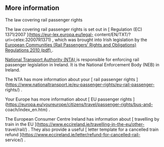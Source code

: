 ##  More information

The law covering rail passenger rights

The law covering rail passenger rights is set out in [ Regulation (EC)
1371/2007 ](https://eur-lex.europa.eu/legal-
content/EN/TXT/?uri=celex:32007R1371) , which was brought into Irish
legislation by the [ European Communities (Rail Passengers’ Rights and
Obligations) Regulations 2010 (pdf)
](https://www.irishstatutebook.ie/eli/2010/si/646/made/en/pdf) .

[ National Transport Authority (NTA) ](https://www.nationaltransport.ie/) is
responsible for enforcing rail passenger legislation in Ireland. It is the
National Enforcement Body (NEB) in Ireland.

The NTA has more information about your [ rail passenger rights
](https://www.nationaltransport.ie/eu-passenger-rights/eu-rail-passenger-
rights/) .

Your Europe has more information about [ EU passenger rights
](https://europa.eu/youreurope/citizens/travel/passenger-rights/bus-and-
coach/index_en.htm) .

The European Consumer Centre Ireland has information about [ travelling by
train in the EU ](https://www.eccireland.ie/travelling-in-the-eu/other-
travel/rail/) . They also provide a useful [ letter template for a cancelled
train refund ](https://www.eccireland.ie/letter/refund-for-cancelled-rail-
service/) .
